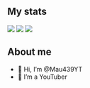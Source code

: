 
## My stats
![](http://github-profile-summary-cards.vercel.app/api/cards/profile-details?username=Mau439YT&theme=2077)
![](http://github-profile-summary-cards.vercel.app/api/cards/stats?username=Mau439YT&theme=2077)
![](http://github-profile-summary-cards.vercel.app/api/cards/productive-time?username=Mau439YT&theme=2077&utcOffset=8)
## About me
- 👋 Hi, I’m @Mau439YT
- 👀 I’m a YouTuber

<!---

Brnd08/Brnd08 is a ✨ special ✨ repository because its `README.md` (this file) appears on your GitHub profile.
You can click the Preview link to take a look at your changes.
--->

